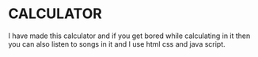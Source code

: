 # CALCULATOR
I have made this calculator and if you get bored while calculating in it then you can also listen to songs in it and I use html css and java script.
